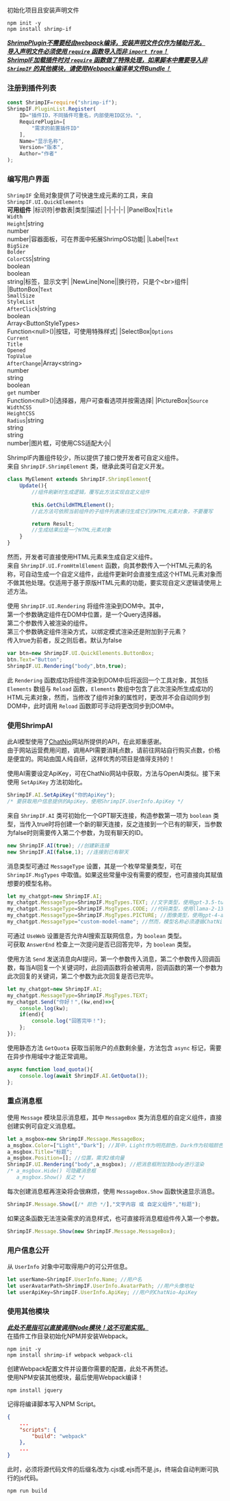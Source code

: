 初始化项目且安装声明文件  
```batch
npm init -y
npm install shrimp-if
```
<u>**_ShrimpPlugin不需要经由webpack编译，安装声明文件仅作为辅助开发。_**</u>  
<u>**_导入声明文件必须使用 `require` 函数导入而非 `import from`！_**</u>  
<u>**_ShrimpIF加载插件时对 `require` 函数做了特殊处理，如果脚本中需要导入非 `ShrimpIF` 的其他模块，请使用Webpack编译单文件Bundle！_**</u>

### 注册到插件列表
```js
const ShrimpIF=require("shrimp-if");
ShrimpIF.PluginList.Register(
    ID="插件ID，不同插件可重名，内部使用ID区分。",
    RequirePlugin=[
        "需求的前置插件ID"
    ],
    Name="显示名称",
    Version="版本",
    Author="作者"
);
```
### 编写用户界面
`ShrimpIF` 全局对象提供了可快速生成元素的工具，来自`ShrimpIF.UI.QuickElements`  
**可用组件**
|标识符|参数表|类型|描述|
|-|-|-|-|
|PanelBox|`Title`<br>`Width`<br>`Height`|string<br>number<br>number|容器面板，可在界面中拓展ShrimpOS功能|
|Label|`Text`<br>`BigSize`<br>`Bolder`<br>`ColorCSS`|string<br>boolean<br>boolean<br>string|标签，显示文字|
|NewLine|None||换行符，只是个\<br\>组件|
|ButtonBox|`Text`<br>`SmallSize`<br>`StyleList`<br>`AfterClick`|string<br>boolean<br>Array\<ButtonStyleTypes\><br>Function\<null\>()|按钮，可使用特殊样式|
|SelectBox|`Options`<br>`Current`<br>`Title`<br>`Opened`<br>`TopValue`<br>`AfterChange`|Array\<string\><br>number<br>string<br>boolean<br>`get` number<br>Function\<null\>()|选择器，用户可查看选项并按需选择|
|PictureBox|`Source`<br>`WidthCSS`<br>`HeightCSS`<br>`Radius`|string<br>string<br>string<br>number|图片框，可使用CSS适配大小|

ShrimpIF内置组件较少，所以提供了接口使开发者可自定义组件。  
来自 `ShrimpIF.ShrimpElement` 类，继承此类可自定义开发。
```javascript
class MyElement extends ShrimpIF.ShrimpElement{
    Update(){
        //组件刷新时生成逻辑，覆写此方法实现自定义组件
        
        this.GetChildHTMLElement();
        //此方法可依照当前组件的子组件列表递归生成它们的HTML元素对象，不要覆写

        return Result;
        //生成结果应是一个HTML元素对象
    }
}
```
然而，开发者可直接使用HTML元素来生成自定义组件。  
来自 `ShrimpIF.UI.FromHtmlElement` 函数，向其参数传入一个HTML元素的名称，可自动生成一个自定义组件，此组件更新时会直接生成这个HTML元素对象而不做其他处理。仅适用于基于原版HTML元素的功能，要实现自定义逻辑请使用上述方法。

使用 `ShrimpIF.UI.Rendering` 将组件渲染到DOM中。其中，  
第一个参数确定组件在DOM中位置，是一个Query选择器。  
第二个参数传入被渲染的组件。  
第三个参数确定组件渲染方式，以绑定模式渲染还是附加到子元素？  
传入true为前者，反之则后者。默认为false  
```js
var btn=new ShrimpIF.UI.QuickElements.ButtonBox;
btn.Text="Button";
ShrimpIF.UI.Rendering("body",btn,true);
```
此 `Rendering` 函数成功将组件渲染到DOM中后将返回一个工具对象，其包括 `Elements` 数组与 `Reload` 函数，`Elements` 数组中包含了此次渲染所生成成功的HTML元素对象，然而，当修改了组件对象的属性时，更改并不会自动同步到DOM中，此时调用 `Reload` 函数即可手动将更改同步到DOM中。
### 使用ShrimpAI
此AI模型使用了[ChatNio](https://chatnio.net)网站所提供的API，在此郑重感谢。  
由于网站运营费用问题，调用API需要消耗点数，请前往网站自行购买点数，价格是便宜的。网站由国人纯自研，这样优秀的项目是值得支持的！

使用AI需要设定ApiKey，可在ChatNio网站中获取，方法与OpenAI类似。接下来使用 `SetApiKey` 方法初始化。
```js
ShrimpIF.AI.SetApiKey("你的ApiKey");
/* 要获取用户信息提供的ApiKey，使用ShrimpIF.UserInfo.ApiKey */
```
来自 `ShrimpIF.AI` 类可初始化一个GPT聊天连接，构造参数第一项为 `boolean` 类型，当传入true时将创建一个新的聊天连接，反之连接到一个已有的聊天，当参数为false时则需要传入第二个参数，为现有聊天的ID。
```js
new ShrimpIF.AI(true); //创建新连接
new ShrimpIF.AI(false,1); //连接到已有聊天
```
消息类型可通过 `MessageType` 设置，其是一个枚举常量类型，可在 `ShrimpIF.MsgTypes` 中取值。如果这些常量中没有需要的模型，也可直接向其赋值想要的模型名称。
```js
let my_chatgpt=new ShrimpIF.AI;
my_chatgpt.MessageType=ShrimpIF.MsgTypes.TEXT; //文字类型，使用gpt-3.5-turbo-1106
my_chatgpt.MessageType=ShrimpIF.MsgTypes.CODE; //代码类型，使用llama-2-13b
my_chatgpt.MessageType=ShrimpIF.MsgTypes.PICTURE; //图像类型，使用gpt-4-all
my_chatgpt.MessageType="custom-model-name"; //然而，模型名称必须遵循ChatNio字典
```
可通过 `UseWeb` 设置是否允许AI搜索互联网信息，为 `boolean` 类型。  
可获取 `AnswerEnd` 检查上一次提问是否已回答完毕，为 `boolean` 类型。

使用方法 `Send` 发送消息向AI提问，第一个参数传入消息，第二个参数传入回调函数，每当AI回复一个关键词时，此回调函数将会被调用，回调函数的第一个参数为此次回复的关键词，第二个参数为此次回复是否已完毕。
```js
let my_chatgpt=new ShrimpIF.AI;
my_chatgpt.MessageType=ShrimpIF.MsgTypes.TEXT;
my_chatgpt.Send("你好！",(kw,end)=>{
    console.log(kw);
    if(end){
        console.log("回答完毕！");
    };
});
```

使用静态方法 `GetQuota` 获取当前账户的点数剩余量，方法包含 `async` 标记，需要在异步作用域中才能正常调用。
```js
async function load_quota(){
    console.log(await ShrimpIF.AI.GetQuota());
};
```
### 重点消息框
使用 `Message` 模块显示消息框，其中 `MessageBox` 类为消息框的自定义组件，直接创建实例可自定义消息框。
```js
let a_msgbox=new ShrimpIF.Message.MessageBox;
a_msgbox.Color=["Light","Dark"]; //其中，Light作为明亮颜色，Dark作为较暗颜色，可从MsgBoxColors中取值
a_msgbox.Title="标题";
a_msgbox.Position=[]; //位置，需求2维向量
ShrimpIF.UI.Rendering("body",a_msgbox); //把消息框附加到body进行渲染
/* a_msgbox.Hide() 可隐藏消息框
   a_msgbox.Show() 反之 */
```
每次创建消息框再渲染将会很麻烦，使用 `MessageBox.Show` 函数快速显示消息。
```js
ShrimpIF.Message.Show([/* 颜色 */],"文字内容 或 自定义组件","标题");
```
如果这条函数无法渲染需求的消息样式，也可直接将消息框组件传入第一个参数。
```js
ShrimpIF.Message.Show(new ShrimpIF.Message.MessageBox);
```
### 用户信息公开
从 `UserInfo` 对象中可取得用户的可公开信息。
```js
let userName=ShrimpIF.UserInfo.Name; //用户名
let userAvatarPath=ShrimpIF.UserInfo.AvatarPath; //用户头像地址
let userApiKey=ShrimpIF.UserInfo.ApiKey; //用户的ChatNio-ApiKey
```
### 使用其他模块
<u>**_此处不是指可以直接调用Node模块！这不可能实现。_**</u>  
在插件工作目录初始化NPM并安装Webpack。
```batch
npm init -y
npm install shrimp-if webpack webpack-cli
```
创建Webpack配置文件并设置你需要的配置，此处不再赘述。  
使用NPM安装其他模块，最后使用Webpack编译！
```batch
npm install jquery
```
记得将编译脚本写入NPM Script。
```json
{
    ...
    "scripts": {
        "build": "webpack"
    },
    ...
}

```
此时，必须将源代码文件的后缀名改为.cjs或.ejs而不是.js，终端会自动判断可执行的js代码。
```batch
npm run build
```